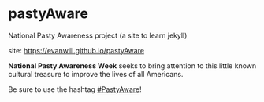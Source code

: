 # pastyAware

National Pasty Awareness project (a site to learn jekyll)

site: https://evanwill.github.io/pastyAware

**National Pasty Awareness Week** seeks to bring attention to this little known cultural treasure to improve the lives of all Americans. 

Be sure to use the hashtag [#PastyAware](https://twitter.com/search?f=tweets&q=%23PastyAware)!
